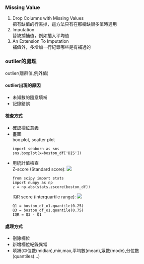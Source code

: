 ### Missing Value
1. Drop Columns with Missing Values  
把有缺值的行丟掉，這方法只有在那欄缺很多值時適用  
2. Imputation  
替缺攔補值，例如插入平均值  
3. An Extension To Imputation  
補值外，多增加一行紀錄哪些是有補過的  

### outlier的處理
outlier(離群值,例外值)  

#### outlier出現的原因
* 未知數的隨意填補
* 記錄錯誤  
#### 檢查方式
* 確認欄位意義
* 畫圖  
  box plot, scatter plot  
  ```
  import seaborn as sns
  sns.boxplot(x=boston_df['DIS'])
  ```  
* 用統計值檢查  
  Z-score (Standard score): <img src="http://chart.googleapis.com/chart?cht=tx&chl= $ Z = \frac{\chi-\mu}{\sigma} $" style="border:none;">  
  ```
  from scipy import stats
  import numpy as np
  z = np.abs(stats.zscore(boston_df))
  ```  
  IQR score (interquartile range): <img src="http://chart.googleapis.com/chart?cht=tx&chl= $ QD = \frac{Q3-Q1}{2} $" style="border:none;">
  ```
  Q1 = boston_df_o1.quantile(0.25)
  Q3 = boston_df_o1.quantile(0.75)
  IQR = Q3 - Q1
  ```  
#### 處理方式
* 刪除欄位
* 新增欄位紀錄異常
* 填補(中位數(midian),min,max,平均數(mean),眾數(mode),分位數(quantiles)...)
